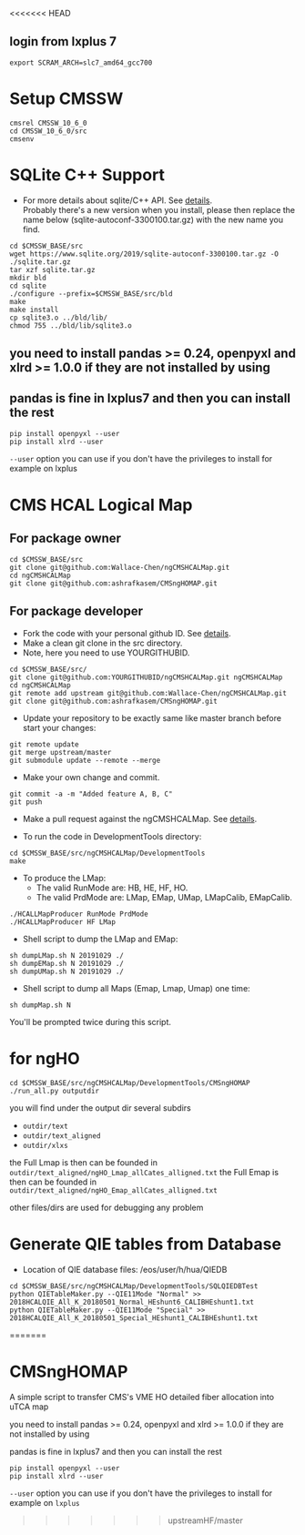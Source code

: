 <<<<<<< HEAD
## login from lxplus 7 

```
export SCRAM_ARCH=slc7_amd64_gcc700
```
# Setup CMSSW
```
cmsrel CMSSW_10_6_0
cd CMSSW_10_6_0/src
cmsenv
```

# SQLite C++ Support
- For more details about sqlite/C++ API. See [details](https://www.sqlite.org/download.html). <br />
Probably there's a new version when you install, please then replace the name below (sqlite-autoconf-3300100.tar.gz) with the new name you find.
```
cd $CMSSW_BASE/src
wget https://www.sqlite.org/2019/sqlite-autoconf-3300100.tar.gz -O ./sqlite.tar.gz
tar xzf sqlite.tar.gz
mkdir bld
cd sqlite
./configure --prefix=$CMSSW_BASE/src/bld 
make
make install
cp sqlite3.o ../bld/lib/
chmod 755 ../bld/lib/sqlite3.o
```

## you need to install pandas >= 0.24, openpyxl and xlrd >= 1.0.0 if they are not installed by using

## pandas is fine in lxplus7 and then you can install the rest

```
pip install openpyxl --user
pip install xlrd --user
```
`--user` option you can use if you don't have the privileges to install for example on lxplus

# CMS HCAL Logical Map
## For package owner
```
cd $CMSSW_BASE/src
git clone git@github.com:Wallace-Chen/ngCMSHCALMap.git
cd ngCMSHCALMap
git clone git@github.com:ashrafkasem/CMSngHOMAP.git
```

## For package developer
- Fork the code with your personal github ID. See [details](https://help.github.com/articles/fork-a-repo/). <br />
- Make a clean git clone in the src directory. <br />
- Note, here you need to use YOURGITHUBID. <br />
```
cd $CMSSW_BASE/src/
git clone git@github.com:YOURGITHUBID/ngCMSHCALMap.git ngCMSHCALMap
cd ngCMSHCALMap
git remote add upstream git@github.com:Wallace-Chen/ngCMSHCALMap.git
git clone git@github.com:ashrafkasem/CMSngHOMAP.git
```

- Update your repository to be exactly same like master branch before start your changes: <br />
```
git remote update
git merge upstream/master
git submodule update --remote --merge
```

- Make your own change and commit. <br />
```
git commit -a -m "Added feature A, B, C"
git push
```

- Make a pull request against the ngCMSHCALMap. See [details](https://help.github.com/articles/using-pull-requests/).<br />

- To run the code in DevelopmentTools directory:<br />

```
cd $CMSSW_BASE/src/ngCMSHCALMap/DevelopmentTools
make
```
<!---
- To analyze the LMap:<br />

```
./HCALLMapAnalyzer RunMode
```
The valid RunMode are: HBHEHFVME, HBHEHFuTCA, HOVME, ngHEuTCA, ngHFuTCA.<br />
Plots To be fixed: HBHE VME FE vs BE plot, crate 0 not showed, fpga how to show in letter?<br />
-->

- To produce the LMap:<br />
  - The valid RunMode are: HB, HE, HF, HO.<br />                                                                                                                                                            
  - The valid PrdMode are: LMap, EMap, UMap, LMapCalib, EMapCalib.<br />
<!---
  - The valid PrdMode are: LMap, EMap, FMap, HT, LMapCalib, EMapCalib.<br />
-->
```
./HCALLMapProducer RunMode PrdMode
./HCALLMapProducer HF LMap
```

- Shell script to dump the LMap and EMap:<br />
```
sh dumpLMap.sh N 20191029 ./
sh dumpEMap.sh N 20191029 ./
sh dumpUMap.sh N 20191029 ./
```

- Shell script to dump all Maps (Emap, Lmap, Umap) one time:<br />
```
sh dumpMap.sh N
```
You'll be prompted twice during this script.

# for ngHO
```
cd $CMSSW_BASE/src/ngCMSHCALMap/DevelopmentTools/CMSngHOMAP
./run_all.py outputdir
```
you will find under the output dir several subdirs 
- `outdir/text`
- `outdir/text_aligned`
- `outdir/xlxs`

the Full Lmap is then can be founded in `outdir/text_aligned/ngHO_Lmap_allCates_alligned.txt`
the Full Emap is then can be founded in `outdir/text_aligned/ngHO_Emap_allCates_alligned.txt`

other files/dirs are used for debugging any problem


<!---
# Data visualization
- plotly installation and setup
```
pip install --install-option="--prefix=$CMSSW_BASE/python" plotly
python
import plotly
plotly.tools.set_credentials_file(username='DemoAccount', api_key='lr1c37zw81')
```

# Test of GUI
```
javac frm.java
java frm
```

# Documnetation
```
doxygen -g Doxyfile
doxygen Doxyfile
cd latex
make
```

# Pandas Test
- To read xls file and dump Emap directly:<br />
```
cd $CMSSW_BASE/src/ngCMSHCALMap/DevelopmentTools/PandasTest
pip install --install-option="--prefix=$CMSSW_BASE/python" xlrd
export PYTHONPATH=$CMSSW_BASE/python/lib/python2.6/site-packages:$PYTHONPATH
python DumpEMapfromCalib.py >> HCALEmapCALIB_J.txt
```
-->

# Generate QIE tables from Database
- Location of QIE database files: /eos/user/h/hua/QIEDB<br />
```
cd $CMSSW_BASE/src/ngCMSHCALMap/DevelopmentTools/SQLQIEDBTest
python QIETableMaker.py --QIE11Mode "Normal" >> 2018HCALQIE_All_K_20180501_Normal_HEshunt6_CALIBHEshunt1.txt
python QIETableMaker.py --QIE11Mode "Special" >> 2018HCALQIE_All_K_20180501_Special_HEshunt1_CALIBHEshunt1.txt
```
=======
# CMSngHOMAP
A simple script to transfer CMS's VME HO detailed fiber allocation into uTCA map 

you need to install pandas >= 0.24, openpyxl and xlrd >= 1.0.0  if they are not installed by using 

pandas is fine in lxplus7 and then you can install the rest 

``` 
pip install openpyxl --user
pip install xlrd --user
```

`--user` option you can use if you don't have the privileges to install for example on `lxplus`
>>>>>>> upstreamHF/master
